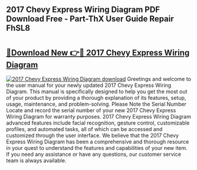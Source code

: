 ## 2017 Chevy Express Wiring Diagram PDF Download Free - Part-ThX User Guide Repair FhSL8

# <h2><a href="http://dfjjfov.blite.top/?on=2017+Chevy+Express+Wiring+Diagram">🔗Download New 👉🔴 2017 Chevy Express Wiring Diagram</a></h2>

[![2017 Chevy Express Wiring Diagram download](https://i.imgur.com/lujVjoI.png)](http://dfjjfov.blite.top/?on=2017+Chevy+Express+Wiring+Diagram)
Greetings and welcome to the user manual for your newly updated 2017 Chevy Express Wiring Diagram. This manual is specifically designed to help you get the most out of your product by providing a thorough explanation of its features, setup, usage, maintenance, and problem-solving. Please Note the Serial Number Locate and record the serial number of your new 2017 Chevy Express Wiring Diagram for warranty purposes. 2017 Chevy Express Wiring Diagram advanced features include facial recognition, gesture control, customizable profiles, and automated tasks, all of which can be accessed and customized through the user interface. We believe that the 2017 Chevy Express Wiring Diagram has been a comprehensive and thorough resource in your quest to understand the features and capabilities of your new item. If you need any assistance or have any questions, our customer service team is always available.
